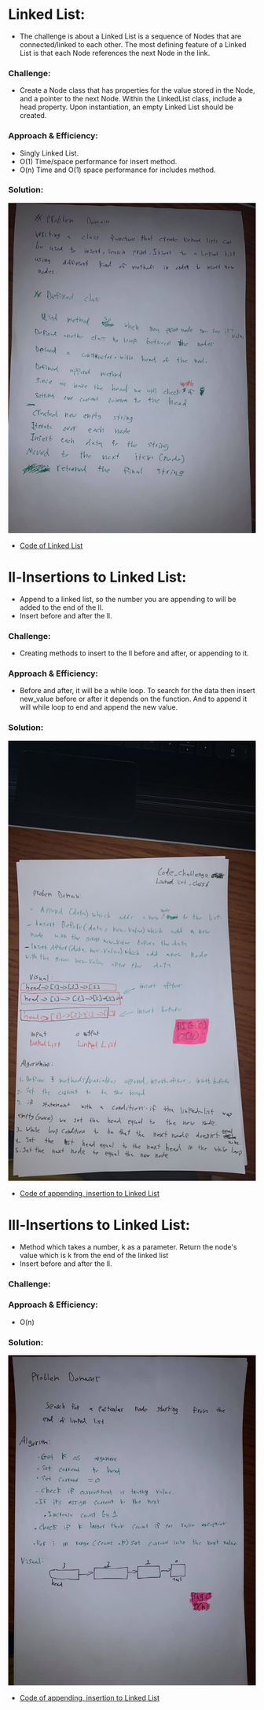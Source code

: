 # Linked List:
<!-- Short summary or background information -->
- The challenge is about a Linked List is a sequence of Nodes that are connected/linked to each other. The most defining feature of a Linked List is that each Node references the next Node in the link.

### Challenge:
<!-- Description of the challenge -->
- Create a Node class that has properties for the value stored in the Node, and a pointer to the next Node. Within the LinkedList class, include a head property. Upon instantiation, an empty Linked List should be created.

### Approach & Efficiency:
<!-- What approach did you take? Why? What is the Big O space/time for this approach? -->
- Singly Linked List.
- O(1) Time/space performance for insert method.
- O(n) Time and O(1) space performance for includes method.

### Solution:
<!-- Embedded whiteboard image -->


![Reversed List](../assets/linked_list.jpg)

- [Code of Linked List](linked_list.py)

# ll-Insertions to Linked List:
<!-- Short summary or background information -->
- Append to a linked list, so the number you are appending to will be added to the end of the ll.
- Insert before and after the ll.

### Challenge:
<!-- Description of the challenge -->
- Creating methods to insert to the ll before and after, or appending to it.

### Approach & Efficiency:
<!-- What approach did you take? Why? What is the Big O space/time for this approach? -->
- Before and after, it will be a while loop. To search for the data then insert new_value before or after it depends on the function. And to append it will while loop to end and append the new value.

### Solution:

<!-- Embedded whiteboard image -->

![Reversed List](../assets/linked_list_insert_append.png)
- [Code of appending, insertion to Linked List](linked_list.py)

# lll-Insertions to Linked List:
<!-- Short summary or background information -->
- Method which takes a number, k as a parameter. Return the node's value which is k from the end of the linked list 
- Insert before and after the ll.

### Challenge:
<!-- Description of the challenge -->

### Approach & Efficiency:
<!-- What approach did you take? Why? What is the Big O space/time for this approach? -->
- O(n)

### Solution:

<!-- Embedded whiteboard image -->

![Reversed List](../assets/linked_list_ll.jpg)

- [Code of appending, insertion to Linked List](linked_list.py)

